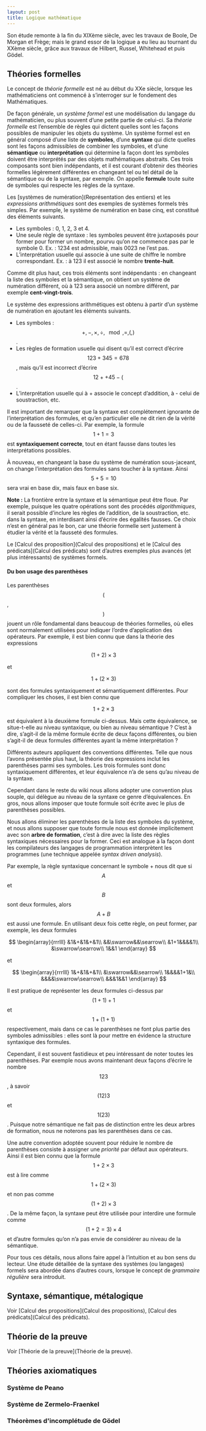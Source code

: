 ```yaml
---
layout: post
title: Logique mathématique
---
```


Son étude remonte à la fin du XIXème siècle, avec les travaux de Boole,
De Morgan et Frège; mais le grand essor de la logique a eu lieu au
tournant du XXème siècle, grâce aux travaux de Hilbert, Russel,
Whitehead et puis Gödel.

## Théories formelles

Le concept de *théorie formelle* est né au début du XXe siècle, lorsque
les mathématiciens ont commencé à s’interroger sur le fondement des
Mathématiques.

De façon générale, un *système formel* est une modélisation du langage
du mathématicien, ou plus souvent d’une petite partie de celui-ci. Sa
*théorie formelle* est l’ensemble de règles qui dictent quelles sont les
façons possibles de manipuler les objets du système. Un système formel
est en général composé d’une liste de **symboles**, d’une **syntaxe**
qui dicte quelles sont les façons admissibles de combiner les symboles,
et d’une **sémantique** ou **interprétation** qui détermine la façon
dont les symboles doivent être interprétés par des objets mathématiques
abstraits. Ces trois composants sont bien indépendants, et il est
courant d’obtenir des théories formelles légèrement différentes en
changeant tel ou tel détail de la sémantique ou de la syntaxe, par
exemple. On appelle **formule** toute suite de symboles qui respecte les
règles de la syntaxe.

Les [systèmes de numération](Représentation des entiers) et les
*expressions arithmétiques* sont des exemples de systèmes formels très
simples. Par exemple, le système de numération en base cinq, est
constitué des éléments suivants.

-   Les symboles : 0, 1, 2, 3 et 4.
-   Une seule règle de syntaxe : les symboles peuvent être juxtaposés
    pour former pour former un nombre, pourvu qu’on ne commence pas par
    le symbole 0. Ex. : 1234 est admissible, mais 0023 ne l’est pas.
-   L’interprétation usuelle qui associe à une suite de chiffre le
    nombre correspondant. Ex. : à 123 il est associé le nombre
    **trente-huit**.

Comme dit plus haut, ces trois éléments sont indépendants : en changeant
la liste des symboles et la sémantique, on obtient un système de
numération différent, où à 123 sera associé un nombre différent, par
exemple **cent-vingt-trois**.

Le système des expressions arithmétiques est obtenu à partir d’un
système de numération en ajoutant les éléments suivants.

-   Les symboles : $$+, -, \times, \div, \mod, =, (, )$$.
-   Les règles de formation usuelle qui disent qu’il est correct
    d’écrire $$123+345=678$$, mais qu’il est incorrect d’écrire
    $$12++45-($$.
-   L’interprétation usuelle qui à + associe le concept d’addition, à -
    celui de soustraction, etc.

Il est important de remarquer que la syntaxe est complétement ignorante
de l’interprétation des formules, et qu’en particulier elle ne dit rien
de la vérité ou de la fausseté de celles-ci. Par exemple, la formule
$$1+1=3$$ est **syntaxiquement correcte**, tout en étant fausse dans
toutes les interprétations possibles.

À nouveau, en changeant la base du système de numération sous-jaceant,
on change l’interprétation des formules sans toucher à la syntaxe. Ainsi
$$5+5=10$$ sera vrai en base dix, mais faux en base six.

**Note :** La frontière entre la syntaxe et la sémantique peut être
floue. Par exemple, puisque les quatre opérations sont des procédés
*algorithmiques*, il serait possible d’inclure les règles de l’addition,
de la soustraction, etc. dans la syntaxe, en interdisant ainsi d’écrire
des égalités fausses. Ce choix n’est en général pas le bon, car une
théorie formelle sert justement à étudier la vérité et la fausseté des
formules.

Le [Calcul des proposition](Calcul des propositions) et le
[Calcul des prédicats](Calcul des prédicats) sont d’autres exemples
plus avancés (et plus intéressants) de systèmes formels.

#### Du bon usage des parenthèses

Les parenthèses $$($$, $$)$$ jouent un rôle fondamental dans beaucoup de
théories formelles, où elles sont normalement utilisées pour indiquer
l’ordre d’application des opérateurs. Par exemple, il est bien connu que
dans la théorie des expressions

$$(1+2)\times 3$$

et

$$1+(2\times 3)$$

sont des formules syntaxiquement et sémantiquement différentes. Pour
compliquer les choses, il est bien connu que

$$1+2\times 3$$

est équivalent à la deuxième formule ci-dessus. Mais cette équivalence,
se situe-t-elle au niveau syntaxique, ou bien au niveau sémantique ?
C’est à dire, s’agit-il de la même formule écrite de deux façons
différentes, ou bien s’agit-il de deux formules différentes ayant la
même interprétation ?

Différents auteurs appliquent des conventions différentes. Telle que
nous l’avons présentée plus haut, la théorie des expressions inclut les
parenthèses parmi ses symboles. Les trois formules sont donc
syntaxiquement différentes, et leur équivalence n’a de sens qu’au niveau
de la syntaxe.

Cependant dans le reste du wiki nous allons adopter une convention plus
souple, qui délègue au niveau de la syntaxe ce genre d’équivalences. En
gros, nous allons imposer que toute formule soit écrite avec le plus de
parenthèses possibles.

Nous allons éliminer les parenthèses de la liste des symboles du
système, et nous allons supposer que toute formule nous est donnée
implicitement avec son **arbre de formation**, c’est à dire avec la
liste des règles syntaxiques nécessaires pour la former. Ceci est
analogue à la façon dont les compilateurs des langages de programmation
interprètent les programmes (une technique appelée *syntax driven
analysis*).

Par exemple, la règle syntaxique concernant le symbole + nous dit que si
$$A$$ et $$B$$ sont deux formules, alors $$A+B$$ est aussi une formule. En
utilisant deux fois cette règle, on peut former, par exemple, les deux
formules

$$
\begin{array}{rrrlll}
&1&+&1&+&1\\
&&\swarrow&&\searrow\\
&1+1&&&&1\\
&\swarrow\searrow\\
1&&1
\end{array}
$$

et

$$
\begin{array}{rrrlll}
1&+&1&+&1\\
&\swarrow&&\searrow\\
1&&&&1+1&\\
&&&&\swarrow\searrow\\
&&&1&&1
\end{array}
$$

Il est pratique de représenter les deux formules ci-dessus par $$(1+1)+1$$
et $$1+(1+1)$$ respectivement, mais dans ce cas le parenthèses ne font
plus partie des symboles admissibles : elles sont là pour mettre en
évidence la structure syntaxique des formules.

Cependant, il est souvent fastidieux et peu intéressant de noter toutes
les parenthèses. Par exemple nous avons maintenant deux façons d’écrire
le nombre $$123$$, à savoir $$(12)3$$ et $$1(23)$$. Puisque notre sémantique
ne fait pas de distinction entre les deux arbres de formation, nous ne
noterons pas les parenthèses dans ce cas.

Une autre convention adoptée souvent pour réduire le nombre de
parenthèses consiste à assigner une *priorité* par défaut aux
opérateurs. Ainsi il est bien connu que la formule $$1+2\times 3$$ est à
lire comme $$1+(2\times 3)$$ et non pas comme $$(1+2)\times 3$$. De la même
façon, la syntaxe peut être utilisée pour interdire une formule comme
$$(1+2=3)\times 4$$ et d’autre formules qu’on n’a pas envie de considérer
au niveau de la sémantique.

Pour tous ces détails, nous allons faire appel à l’intuition et au bon
sens du lecteur. Une étude détaillée de la syntaxe des systèmes (ou
langages) formels sera abordée dans d’autres cours, lorsque le concept
de *grammaire régulière* sera introduit.


## Syntaxe, sémantique, métalogique

Voir [Calcul des propositions](Calcul des propositions),
[Calcul des prédicats](Calcul des prédicats).


## Théorie de la preuve

Voir [Théorie de la preuve](Théorie de la preuve).


## Théories axiomatiques

### Système de Peano

### Système de Zermelo-Fraenkel

### Théorèmes d'incomplétude de Gödel
